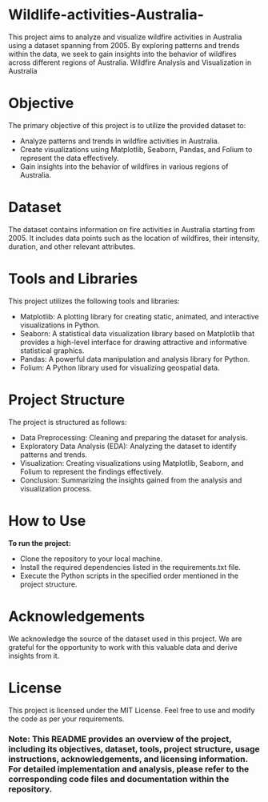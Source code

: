 # Wildlife-activities-Australia-
This project aims to analyze and visualize wildfire activities in Australia using a dataset spanning from 2005. By exploring patterns and trends within the data, we seek to gain insights into the behavior of wildfires across different regions of Australia.
Wildfire Analysis and Visualization in Australia

# Objective
The primary objective of this project is to utilize the provided dataset to:

* Analyze patterns and trends in wildfire activities in Australia.
* Create visualizations using Matplotlib, Seaborn, Pandas, and Folium to represent the data effectively.
* Gain insights into the behavior of wildfires in various regions of Australia.

# Dataset
The dataset contains information on fire activities in Australia starting from 2005. It includes data points such as the location of wildfires, their intensity, duration, and other relevant attributes.

# Tools and Libraries
This project utilizes the following tools and libraries:

* Matplotlib: A plotting library for creating static, animated, and interactive visualizations in Python.
* Seaborn: A statistical data visualization library based on Matplotlib that provides a high-level interface for drawing attractive and informative statistical graphics.
* Pandas: A powerful data manipulation and analysis library for Python.
* Folium: A Python library used for visualizing geospatial data.

# Project Structure
The project is structured as follows:

* Data Preprocessing: Cleaning and preparing the dataset for analysis.
* Exploratory Data Analysis (EDA): Analyzing the dataset to identify patterns and trends.
* Visualization: Creating visualizations using Matplotlib, Seaborn, and Folium to represent the findings effectively.
* Conclusion: Summarizing the insights gained from the analysis and visualization process.

# How to Use
**To run the project:**

* Clone the repository to your local machine.
* Install the required dependencies listed in the requirements.txt file.
* Execute the Python scripts in the specified order mentioned in the project structure.

# Acknowledgements
We acknowledge the source of the dataset used in this project. We are grateful for the opportunity to work with this valuable data and derive insights from it.

# License
This project is licensed under the MIT License. Feel free to use and modify the code as per your requirements.

### Note: This README provides an overview of the project, including its objectives, dataset, tools, project structure, usage instructions, acknowledgements, and licensing information. For detailed implementation and analysis, please refer to the corresponding code files and documentation within the repository.



